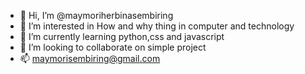 - 👋 Hi, I’m @maymoriherbinasembiring
- 👀 I’m interested in How and why thing in computer and technology
- 🌱 I’m currently learning python,css and javascript
- 💞️ I’m looking to collaborate on simple project
- 📫 maymorisembiring@gmail.com

<!---
maymoriherbinasembiring/maymoriherbinasembiring is a ✨ special ✨ repository because its `README.md` (this file) appears on your GitHub profile.
You can click the Preview link to take a look at your changes.
--->

